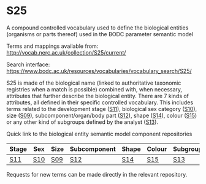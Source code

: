 # S25
A compound controlled vocabulary used to define the biological entities (organisms or parts thereof) used in the BODC parameter semantic model

Terms and mappings available from: http://vocab.nerc.ac.uk/collection/S25/current/

Search interface: https://www.bodc.ac.uk/resources/vocabularies/vocabulary_search/S25/

S25 is made of the biological name (linked to authoritative taxonomic registries when a match is possible) combined with, when necessary,  attributes that further describe the biological entity. There are 7 kinds of attributes, all defined in their specific controlled vocabulary. This includes terms related to the development stage ([S11](http://vocab.nerc.ac.uk/collection/S11/current/)), biological sex category ([S10](http://vocab.nerc.ac.uk/collection/S10/current/)), size ([S09](http://vocab.nerc.ac.uk/collection/S09/current/)), subcomponent/organ/body part ([S12](http://vocab.nerc.ac.uk/collection/S12/current/)), shape ([S14](http://vocab.nerc.ac.uk/collection/S14/current/)), colour ([S15](http://vocab.nerc.ac.uk/collection/S15/current/)) or any other kind of subgroups defined by the analyst ([S13](http://vocab.nerc.ac.uk/collection/S13/current/)).

Quick link to the biological entity semantic model component repositories

| Stage | Sex | Size | Subcomponent | Shape | Colour | Subgroup |
|-------|-------|-------|-------------|-------|-------|------|
| [S11](https://github.com/nvs-vocabs/S11/) | [S10](https://github.com/nvs-vocabs/S10/) | [S09](https://github.com/nvs-vocabs/S09/) | [S12](https://github.com/nvs-vocabs/S12/) |[S14](https://github.com/nvs-vocabs/S14/)|[S15](https://github.com/nvs-vocabs/S15/) | [S13](https://github.com/nvs-vocabs/S13/) |

Requests for new terms can be made directly in the relevant repository. 
